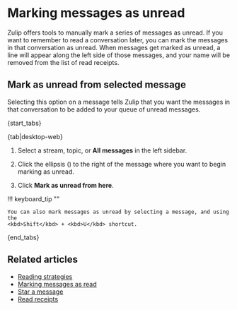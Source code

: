 # Marking messages as unread

Zulip offers tools to manually mark a series of messages as unread. If you want
to remember to read a conversation later, you can mark the messages in that
conversation as unread. When messages get marked as unread, a line will appear
along the left side of those messages, and your name will be removed from the
list of read receipts.

## Mark as unread from selected message

Selecting this option on a message tells Zulip that you want the messages in
that conversation to be added to your queue of unread messages.

{start_tabs}

{tab|desktop-web}

1. Select a stream, topic, or **All messages** in the left sidebar.

1. Click the ellipsis (<i class="zulip-icon zulip-icon-ellipsis-v-solid"></i>)
   to the right of the message where you want to begin marking as unread.

1. Click **Mark as unread from here**.

!!! keyboard_tip ""

    You can also mark messages as unread by selecting a message, and using the
    <kbd>Shift</kbd> + <kbd>U</kbd> shortcut.

{end_tabs}

## Related articles

* [Reading strategies](/help/reading-strategies)
* [Marking messages as read](/help/marking-messages-as-read)
* [Star a message](/help/star-a-message)
* [Read receipts](/help/read-receipts)
